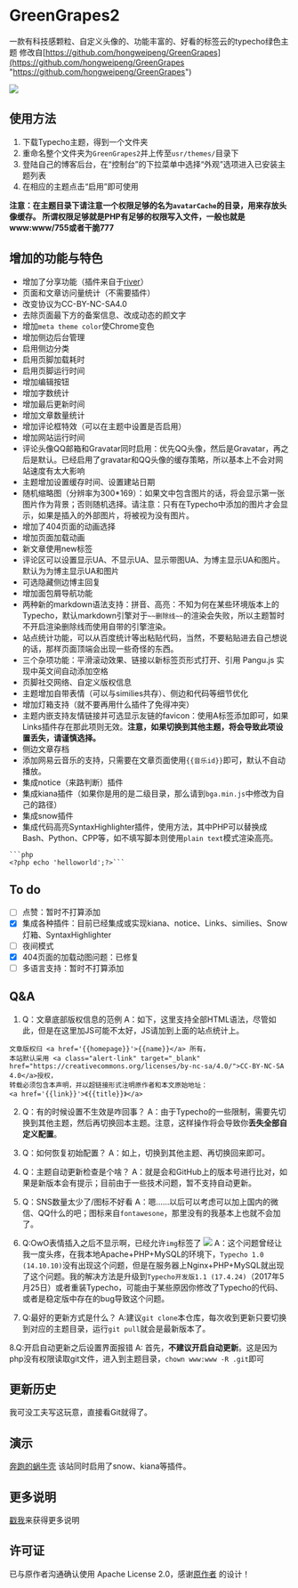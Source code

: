 # GreenGrapes2
一款有科技感颗粒、自定义头像的、功能丰富的、好看的标签云的typecho绿色主题
修改自[https://github.com/hongweipeng/GreenGrapes](https://github.com/hongweipeng/GreenGrapes "https://github.com/hongweipeng/GreenGrapes")

![](http://i.imgur.com/dD8mg7T.png)

## 使用方法 ##
1. 下载Typecho主题，得到一个文件夹
2. 重命名整个文件夹为`GreenGrapes2`并上传至`usr/themes/`目录下
3. 登陆自己的博客后台，在“控制台”的下拉菜单中选择“外观”选项进入已安装主题列表
4. 在相应的主题点击“启用”即可使用

**注意：在主题目录下请注意一个权限足够的名为`avatarCache`的目录，用来存放头像缓存。
所谓权限足够就是PHP有足够的权限写入文件，一般也就是www:www/755或者干脆777**

## 增加的功能与特色 ##
* 增加了分享功能（插件来自于[river](https://github.com/revir/need-more-share2)）
* 页面和文章访问量统计（不需要插件）
* 改变协议为CC-BY-NC-SA4.0
* 去除页面最下方的备案信息、改成动态的颜文字
* 增加`meta theme color`使Chrome变色
* 增加侧边后台管理
* 启用侧边分类
* 启用页脚加载耗时
* 启用页脚运行时间
* 增加编辑按钮
* 增加字数统计
* 增加最后更新时间
* 增加文章数量统计
* 增加评论框特效（可以在主题中设置是否启用）
* 增加网站运行时间
* 评论头像QQ邮箱和Gravatar同时启用：优先QQ头像，然后是Gravatar，再之后是默认。已经启用了gravatar和QQ头像的缓存策略，所以基本上不会对网站速度有太大影响
* 主题增加设置缓存时间、设置建站日期
* 随机缩略图（分辨率为300*169）：如果文中包含图片的话，将会显示第一张图片作为背景；否则随机选择。请注意：只有在Typecho中添加的图片才会显示，如果是插入的外部图片，将被视为没有图片。
* 增加了404页面的动画选择
* 增加页面加载动画
* 新文章使用new标签
* 评论区可以设置显示UA、不显示UA、显示带图UA、为博主显示UA和图片。默认为为博主显示UA和图片
* 可选隐藏侧边博主回复
* 增加面包屑导航功能
* 两种新的markdown语法支持：拼音、高亮：不知为何在某些环境版本上的Typecho，默认markdown引擎对于`~~删除线~~`的渲染会失败，所以主题暂时不开启渲染删除线而使用自带的引擎渲染。
* 站点统计功能，可以从百度统计等出粘贴代码，当然，不要粘贴进去自己想说的话，那样页面顶端会出现一些奇怪的东西。
* 三个杂项功能：平滑滚动效果、链接以新标签页形式打开、引用 Pangu.js 实现中英文间自动添加空格
* 页脚社交网络、自定义版权信息
* 主题增加自带表情（可以与similies共存）、侧边和代码等细节优化
* 增加灯箱支持（就不要再用什么插件了免得冲突）
* 主题内嵌支持友情链接并可选显示友链的favicon：使用A标签添加即可，如果Links插件存在那此项则无效。**注意，如果切换到其他主题，将会导致此项设置丢失，请谨慎选择。**
* 侧边文章存档
* 添加网易云音乐的支持，只需要在文章页面使用`{{音乐id}}`即可，默认不自动播放。
* 集成notice（来路判断）插件
* 集成kiana插件（如果你是用的是二级目录，那么请到`bga.min.js`中修改为自己的路径）
* 集成snow插件
* 集成代码高亮SyntaxHighlighter插件，使用方法，其中PHP可以替换成Bash、Python、CPP等，如不填写脚本则使用`plain text`模式渲染高亮。
```
```php
<?php echo 'helloworld';?>```
```



## To do ##
- [ ] 点赞：暂时不打算添加
- [x] 集成各种插件：目前已经集成或实现kiana、notice、Links、similies、Snow灯箱、SyntaxHighlighter
- [ ] 夜间模式
- [x] 404页面的加载动图问题：已修复
- [ ] 多语言支持：暂时不打算添加

## Q&A ##
1. Q：文章底部版权信息的范例
A：如下，这里支持全部HTML语法，尽管如此，但是在这里加JS可能不太好，JS请加到上面的站点统计上。
```
文章版权归 <a href='{{homepage}}'>{{name}}</a> 所有，
本站默认采用 <a class="alert-link" target="_blank" href="https://creativecommons.org/licenses/by-nc-sa/4.0/">CC-BY-NC-SA 4.0</a>授权，
转载必须包含本声明，并以超链接形式注明原作者和本文原始地址：
<a href='{{link}}'>《{{title}}》</a>
```
2. Q：有的时候设置不生效是咋回事？
A：由于Typecho的一些限制，需要先切换到其他主题，然后再切换回本主题。注意，这样操作将会导致你**丢失全部自定义配置**。

3. Q：如何恢复初始配置？
A：如上，切换到其他主题、再切换回来即可。

4. Q：主题自动更新检查是个啥？
A：就是会和GitHub上的版本号进行比对，如果是新版本会有提示；目前由于一些技术问题，暂不支持自动更新。

5. Q：SNS数量太少了/图标不好看
A：嗯……以后可以考虑可以加上国内的微信、QQ什么的吧；图标来自`fontawesone`，那里没有的我基本上也就不会加了。

6. Q:OwO表情插入之后不显示啊，已经允许`img`标签了
![](http://i.imgur.com/8Ddj9BK.png)
A：这个问题曾经让我一度头疼，在我本地Apache+PHP+MySQL的环境下，`Typecho 1.0 (14.10.10)`没有出现这个问题，但是在服务器上Nginx+PHP+MySQL就出现了这个问题。我的解决方法是升级到`Typecho开发版1.1 (17.4.24)`（2017年5月25日）或者重装Typecho，可能由于某些原因你修改了Typecho的代码、或者是稳定版中存在的bug导致这个问题。

7. Q:最好的更新方式是什么？
A:建议`git clone`本仓库，每次收到更新只要切换到对应的主题目录，运行`git pull`就会是最新版本了。

8.Q:开启自动更新之后设置界面报错
A: 首先，**不建议开启自动更新**。这是因为php没有权限读取git文件，进入到主题目录，`chown www:www -R .git`即可
## 更新历史 ##
我可没工夫写这玩意，直接看Git就得了。

## 演示 ##
[奔跑的蜗牛壳](https://www.mingyueli.com)
该站同时启用了snow、kiana等插件。

## 更多说明 ##

[戳我](https://www.bennythink.com/greengrapes2.html)来获得更多说明

## 许可证 ##
已与原作者沟通确认使用 Apache License 2.0，感谢[原作者](https://github.com/hongweipeng/GreenGrapes) 的设计！
